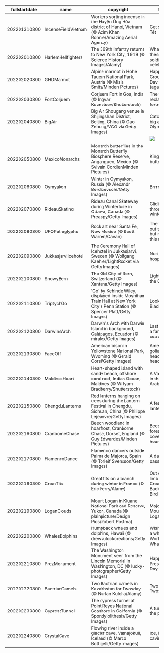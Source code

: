 |fullstartdate|name|copyright|title|image|
|--|--|--|--|--|
202201310800|IncenseFieldVietnam|Workers sorting incense in the Huyện Ứng Hòa district of Hanoi, Vietnam (© Azim Khan Ronnie/Amazing Aerial Agency)|Get set for Tết|![](/en-US/2022/02/202201310800IncenseFieldVietnam.jpg)|
202202010800|HarlemHellfighters|The 369th Infantry returns to New York City, 1919 (© Science History Images/Alamy)|What are these soldiers celebrating?|![](/en-US/2022/02/202202010800HarlemHellfighters.jpg)|
202202020800|GHDMarmot|Alpine marmot in Hohe Tauern National Park, Austria (© Misja Smits/Minden Pictures)|Happy Groundhog Day (again?)!|![](/en-US/2022/02/202202020800GHDMarmot.jpg)|
202202030800|FortCorjuem|Corjuem Fort in Goa, India (© Ingvar Kuznetsov/Shutterstock)|The forest reclaims a fortress|![](/en-US/2022/02/202202030800FortCorjuem.jpg)|
202202040800|BigAir|Big Air Shougang venue in Shijingshan District, Beijing, China (© Gao Zehong/VCG via Getty Images)|Catching big air in the Olympics|![](/en-US/2022/02/202202040800BigAir.jpg)|
||||![](/en-US/2022/02/.jpg)|
202202050800|MexicoMonarchs|Monarch butterflies in the Monarch Butterfly Biosphere Reserve, Angangueo, Mexico (© Sylvain Cordier/Minden Pictures)|King of the butterflies|![](/en-US/2022/02/202202050800MexicoMonarchs.jpg)|
202202060800|Oymyakon|Winter in Oymyakon, Russia (© Alexandr Berdicevschi/Getty Images)|Brrrrrrrr|![](/en-US/2022/02/202202060800Oymyakon.jpg)|
202202070800|RideauSkating|Rideau Canal Skateway during Winterlude in Ottawa, Canada (© Preappy/Getty Images)|Gliding through winter|![](/en-US/2022/02/202202070800RideauSkating.jpg)|
202202080800|UFOPetroglyphs|Rock art near Santa Fe, New Mexico (© Scott Warren/Cavan)|The truth is out there…but not on this rock|![](/en-US/2022/02/202202080800UFOPetroglyphs.jpg)|
202202090800|JukkasjarviIcehotel|The Ceremony Hall of Icehotel in Jukkasjarvi, Sweden (© Wolfgang Kaehler/LightRocket via Getty Images)|Northern hospitality|![](/en-US/2022/02/202202090800JukkasjarviIcehotel.jpg)|
202202100800|SnowyBern|The Old City of Bern, Switzerland (© Xantana/Getty Images)|Lights of the Old City|![](/en-US/2022/02/202202100800SnowyBern.jpg)|
202202110800|TriptychGo|'Go' by Kehinde Wiley, displayed inside Moynihan Train Hall at New York City's Penn Station (© Spencer Platt/Getty Images)|Look up to Black pride|![](/en-US/2022/02/202202110800TriptychGo.jpg)|
202202120800|DarwinsArch|Darwin's Arch with Darwin Island in background, Galápagos, Ecuador (© miralex/Getty Images)|Last days of a famous sea arch|![](/en-US/2022/02/202202120800DarwinsArch.jpg)|
202202130800|FaceOff|American bison in Yellowstone National Park, Wyoming (© Gerald Corsi/Getty Images)|American goliaths go head-to-head|![](/en-US/2022/02/202202130800FaceOff.jpg)|
202202140800|MaldivesHeart|Heart-shaped island with sandy beach, offshore coral reef, Indian Ocean, Maldives (© Willyam Bradberry/Shutterstock)|A Valentine in the Arabian Sea|![](/en-US/2022/02/202202140800MaldivesHeart.jpg)|
202202150800|ChengduLanterns|Red lanterns hanging on trees during the Lantern Festival in Chengdu, Sichuan, China (© Philippe Lejeanvre/Getty Images)|A festival of lanterns|![](/en-US/2022/02/202202150800ChengduLanterns.jpg)|
202202160800|CranborneChase|Beech woodland in hoarfrost, Cranborne Chase, Dorset, England (© Guy Edwardes/Minden Pictures)|Beech forest covered in hoarfrost|![](/en-US/2022/02/202202160800CranborneChase.jpg)|
202202170800|FlamencoDance|Flamenco dancers outside Palma de Majorca, Spain (© Torleif Svensson/Getty Images)|A dance of passion|![](/en-US/2022/02/202202170800FlamencoDance.jpg)|
202202180800|GreatTits|Great tits on a branch during winter in France (© Eric Ferry/Alamy)|Out on a limb for the Great Backyard Bird Count|![](/en-US/2022/02/202202180800GreatTits.jpg)|
202202190800|LoganClouds|Mount Logan in Kluane National Park and Reserve, Yukon, Canada (© plainpicture/Design Pics/Robert Postma)|Majestic Mount Logan|![](/en-US/2022/02/202202190800LoganClouds.jpg)|
202202200800|WhalesDolphins|Humpback whales and dolphins, Hawaii (© drewsulockcreations/Getty Images)|Wishing you a whale of a World Whale Day|![](/en-US/2022/02/202202200800WhalesDolphins.jpg)|
202202210800|PrezMonument|The Washington Monument seen from the Lincoln Memorial in Washington, DC (© lucky-photographer/Getty Images)|Happy Presidents Day|![](/en-US/2022/02/202202210800PrezMonument.jpg)|
202202220800|BactrianCamels|Two Bactrian camels in Kazakhstan for Twosday (© Nurlan Kulcha/Alamy)|Two for Twosday|![](/en-US/2022/02/202202220800BactrianCamels.jpg)|
202202230800|CypressTunnel|The cypress tunnel at Point Reyes National Seashore in California (© Spondylolithesis/Getty Images)|A tunnel to the past|![](/en-US/2022/02/202202230800CypressTunnel.jpg)|
202202240800|CrystalCave|Flowing river inside a glacier cave, Vatnajökull, Iceland (© Marco Bottigelli/Getty Images)|Ice, ice, caving|![](/en-US/2022/02/202202240800CrystalCave.jpg)|
